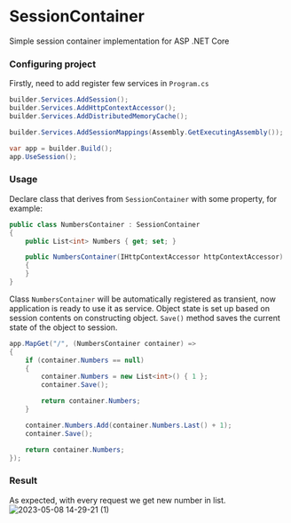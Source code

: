 # SessionContainer
Simple session container implementation for ASP .NET Core

### Configuring project

Firstly, need to add register few services in ```Program.cs```

```csharp
builder.Services.AddSession();
builder.Services.AddHttpContextAccessor();
builder.Services.AddDistributedMemoryCache();

builder.Services.AddSessionMappings(Assembly.GetExecutingAssembly()); 

var app = builder.Build();
app.UseSession();
```

### Usage

Declare class that derives from ```SessionContainer``` with some property, for example:

```csharp
public class NumbersContainer : SessionContainer
{
    public List<int> Numbers { get; set; }

    public NumbersContainer(IHttpContextAccessor httpContextAccessor) : base(httpContextAccessor)
    {
    }
}
```

Class ```NumbersContainer``` will be automatically registered as transient, now application is ready to use it as service.
Object state is set up based on session contents on constructing object.
```Save()``` method saves the current state of the object to session.

```csharp
app.MapGet("/", (NumbersContainer container) =>
{
    if (container.Numbers == null)
    {
        container.Numbers = new List<int>() { 1 };
        container.Save();

        return container.Numbers;
    }

    container.Numbers.Add(container.Numbers.Last() + 1);
    container.Save();

    return container.Numbers;
});
```

### Result
As expected, with every request we get new number in list.
![2023-05-08 14-29-21 (1)](https://user-images.githubusercontent.com/105856864/236851741-48a1efe8-9aaa-4811-a8f0-e7b0e9c30b00.gif)
